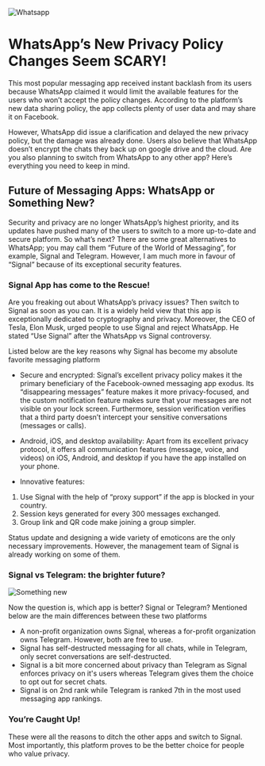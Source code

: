 ![Whatsapp](https://thumbs.dreamstime.com/t/whatsapp-icon-mobile-application-vector-illustration-eps-file-113709099.jpg) 

# WhatsApp’s New Privacy Policy Changes Seem SCARY! 

This most popular messaging app received instant backlash from its users because WhatsApp claimed it would limit the available features for the users who won’t accept the policy changes. According to the platform’s new data sharing policy, the app collects plenty of user data and may share it on Facebook. 

However, WhatsApp did issue a clarification and delayed the new privacy policy, but the damage was already done. Users also believe that WhatsApp doesn’t encrypt the chats they back up on google drive and the cloud. Are you also planning to switch from WhatsApp to any other app? Here’s everything you need to keep in mind.

## Future of Messaging Apps: WhatsApp or Something New?

Security and privacy are no longer WhatsApp’s highest priority, and its updates have pushed many of the users to switch to a more up-to-date and secure platform. 
So what’s next? There are some great alternatives to WhatsApp; you may call them “Future of the World of Messaging”, for example, Signal and Telegram. However, I am much more in favour of “Signal” because of its exceptional security features. 

### Signal App has come to the Rescue!

Are you freaking out about WhatsApp’s privacy issues? Then switch to Signal as soon as you can. It is a widely held view that this app is exceptionally dedicated to cryptography and privacy. Moreover, the CEO of Tesla, Elon Musk, urged people to use Signal and reject WhatsApp. He stated “Use Signal” after the WhatsApp vs Signal controversy.

Listed below are the key reasons why Signal has become my absolute favorite messaging platform

-	Secure and encrypted: Signal’s excellent privacy policy makes it the primary beneficiary of the Facebook-owned messaging app exodus. Its “disappearing messages” feature makes it more privacy-focused, and the custom notification feature makes sure that your messages are not visible on your lock screen. Furthermore, session verification verifies that a third party doesn’t intercept your sensitive conversations (messages or calls). 

-	Android, iOS, and desktop availability: Apart from its excellent privacy protocol, it offers all communication features (message, voice, and videos) on iOS, Android, and desktop if you have the app installed on your phone. 


- Innovative features: 
1.	Use Signal with the help of “proxy support” if the app is blocked in your country. 
2.	Session keys generated for every 300 messages exchanged.
3.	Group link and QR code make joining a group simpler. 

Status update and designing a wide variety of emoticons are the only necessary improvements. However, the management team of Signal is already working on some of them. 

### Signal vs Telegram: the brighter future? 

![Something new](https://fossbytes.com/wp-content/uploads/2021/01/Signal-vs-Telegram-best-WhatsApp-alternative-1-1024x579.jpg)

Now the question is, which app is better? Signal or Telegram? Mentioned below are the main differences between these two platforms 

<ul>
<li>A non-profit organization owns Signal, whereas a for-profit organization owns Telegram. However, both are free to use. </li>
<li>Signal has self-destructed messaging for all chats, while in Telegram, only secret conversations are self-destructed. </li>
<li>Signal is a bit more concerned about privacy than Telegram as Signal enforces privacy on it's users whereas Telegram gives them the choice to opt out for secret chats. </li>
<li>Signal is on 2nd rank while Telegram is ranked 7th in the most used messaging app rankings. </li>
</ul>

### You’re Caught Up!

These were all the reasons to ditch the other apps and switch to Signal. Most importantly, this platform proves to be the better choice for people who value privacy. 

 
 






